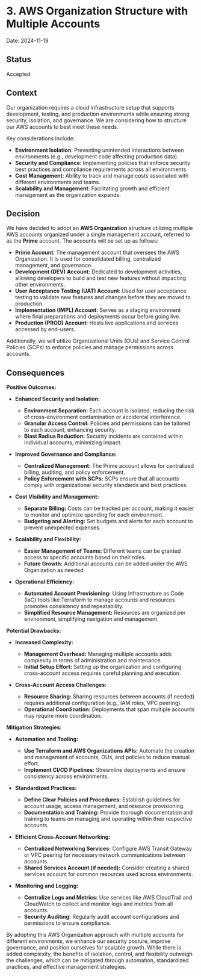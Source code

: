 # 3. AWS Organization Structure with Multiple Accounts

Date: 2024-11-19

## Status

Accepted

## Context

Our organization requires a cloud infrastructure setup that supports development, testing, and production environments while ensuring strong security, isolation, and governance. We are considering how to structure our AWS accounts to best meet these needs.

Key considerations include:

- **Environment Isolation**: Preventing unintended interactions between environments (e.g., development code affecting production data).
- **Security and Compliance**: Implementing policies that enforce security best practices and compliance requirements across all environments.
- **Cost Management**: Ability to track and manage costs associated with different environments and teams.
- **Scalability and Management**: Facilitating growth and efficient management as the organization expands.

## Decision

We have decided to adopt an **AWS Organization** structure utilizing multiple AWS accounts organized under a single management account, referred to as the **Prime** account. The accounts will be set up as follows:

- **Prime Account**: The management account that oversees the AWS Organization. It is used for consolidated billing, centralized management, and governance.
- **Development (DEV) Account**: Dedicated to development activities, allowing developers to build and test new features without impacting other environments.
- **User Acceptance Testing (UAT) Account**: Used for user acceptance testing to validate new features and changes before they are moved to production.
- **Implementation (IMPL) Account**: Serves as a staging environment where final preparations and deployments occur before going live.
- **Production (PROD) Account**: Hosts live applications and services accessed by end-users.

Additionally, we will utilize Organizational Units (OUs) and Service Control Policies (SCPs) to enforce policies and manage permissions across accounts.

## Consequences

**Positive Outcomes:**

- **Enhanced Security and Isolation:**
  - **Environment Separation:** Each account is isolated, reducing the risk of cross-environment contamination or accidental interference.
  - **Granular Access Control:** Policies and permissions can be tailored to each account, enhancing security.
  - **Blast Radius Reduction:** Security incidents are contained within individual accounts, minimizing impact.

- **Improved Governance and Compliance:**
  - **Centralized Management:** The Prime account allows for centralized billing, auditing, and policy enforcement.
  - **Policy Enforcement with SCPs:** SCPs ensure that all accounts comply with organizational security standards and best practices.

- **Cost Visibility and Management:**
  - **Separate Billing:** Costs can be tracked per account, making it easier to monitor and optimize spending for each environment.
  - **Budgeting and Alerting:** Set budgets and alerts for each account to prevent unexpected expenses.

- **Scalability and Flexibility:**
  - **Easier Management of Teams:** Different teams can be granted access to specific accounts based on their roles.
  - **Future Growth:** Additional accounts can be added under the AWS Organization as needed.

- **Operational Efficiency:**
  - **Automated Account Provisioning:** Using Infrastructure as Code (IaC) tools like Terraform to manage accounts and resources promotes consistency and repeatability.
  - **Simplified Resource Management:** Resources are organized per environment, simplifying navigation and management.

**Potential Drawbacks:**

- **Increased Complexity:**
  - **Management Overhead:** Managing multiple accounts adds complexity in terms of administration and maintenance.
  - **Initial Setup Effort:** Setting up the organization and configuring cross-account access requires careful planning and execution.

- **Cross-Account Access Challenges:**
  - **Resource Sharing:** Sharing resources between accounts (if needed) requires additional configuration (e.g., IAM roles, VPC peering).
  - **Operational Coordination:** Deployments that span multiple accounts may require more coordination.

**Mitigation Strategies:**

- **Automation and Tooling:**
  - **Use Terraform and AWS Organizations APIs:** Automate the creation and management of accounts, OUs, and policies to reduce manual effort.
  - **Implement CI/CD Pipelines:** Streamline deployments and ensure consistency across environments.

- **Standardized Practices:**
  - **Define Clear Policies and Procedures:** Establish guidelines for account usage, access management, and resource provisioning.
  - **Documentation and Training:** Provide thorough documentation and training to teams on managing and operating within their respective accounts.

- **Efficient Cross-Account Networking:**
  - **Centralized Networking Services:** Configure AWS Transit Gateway or VPC peering for necessary network communications between accounts.
  - **Shared Services Account (if needed):** Consider creating a shared services account for common resources used across environments.

- **Monitoring and Logging:**
  - **Centralize Logs and Metrics:** Use services like AWS CloudTrail and CloudWatch to collect and monitor logs and metrics from all accounts.
  - **Security Auditing:** Regularly audit account configurations and permissions to ensure compliance.

By adopting this AWS Organization approach with multiple accounts for different environments, we enhance our security posture, improve governance, and position ourselves for scalable growth. While there is added complexity, the benefits of isolation, control, and flexibility outweigh the challenges, which can be mitigated through automation, standardized practices, and effective management strategies.